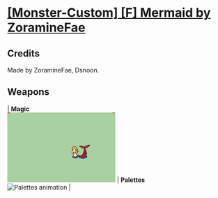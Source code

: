 # [\[Monster-Custom\] \[F\] Mermaid by ZoramineFae](./)
## Credits

Made by ZoramineFae, Dsnoon.

## Weapons

| <b>Magic</b><br/><img alt="Magic animation" src="./6.%20Magic/Magic.gif"/> | <b>Palettes</b><br/><img alt="Palettes animation" src="./Palettes/Palettes.gif"/> |

